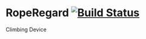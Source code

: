 # RopeRegard [![Build Status](https://travis-ci.org/jnelso15/RopeRegard.svg?branch=master)](https://travis-ci.org/jnelso15/RopeRegard)
Climbing Device
